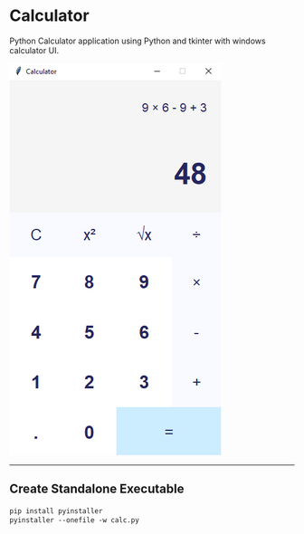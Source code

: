 # Calculator
Python Calculator application using Python and tkinter with windows calculator UI.

![Calculator App](calculator.png)

---

## Create Standalone Executable

```shell
pip install pyinstaller
pyinstaller --onefile -w calc.py
```
